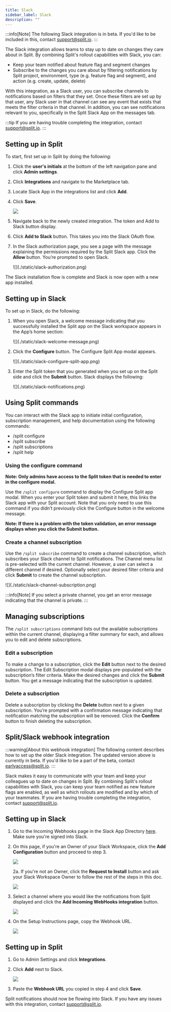 ```yaml
---
title: Slack
sidebar_label: Slack
description: ""
---
```


<p>
  <button hidden style={{borderRadius:'8px', border:'1px', fontFamily:'Courier New', fontWeight:'800', textAlign:'left'}}> help.split.io link: https://help.split.io/hc/en-us/articles/360020997851-Slack <br /> ✘ images still hosted on help.split.io </button>
</p>

:::info[Note]
The following Slack integration is in beta. If you'd like to be included in this, contact [support@split.io](mailto:support@split.io).
:::

The Slack integration allows teams to stay up to date on changes they care about in Split. By combining Split's rollout capabilities with Slack, you can:

* Keep your team notified about feature flag and segment changes
* Subscribe to the changes you care about by filtering notifications by Split project, environment, type (e.g. feature flag and segment), and action (e.g. create, update, delete)

With this integration, as a Slack user, you can subscribe channels to notifications based on filters that they set. Once these filters are set up by that user, any Slack user in that channel can see any event that exists that meets the filter criteria in that channel. In addition, you can see notifications relevant to you, specifically in the Split Slack App on the messages tab.

:::tip
If you are having trouble completing the integration, contact [support@split.io](mailto:support@split.io).
:::

## Setting up in Split

To start, first set up in Split by doing the following:

1. Click the **user's initials** at the bottom of the left navigation pane and click **Admin settings**.
2. Click **Integrations** and navigate to the Marketplace tab.
3. Locate Slack App in the integrations list and click **Add**.
4. Click **Save**.

   ![](./static/slack-new-integration.png)

5. Navigate back to the newly created integration. The token and Add to Slack button display. 
6. Click **Add to Slack** button. This takes you into the Slack OAuth flow.
7. In the Slack authorization page, you see a page with the message explaining the permissions required by the Split Slack app. Click the **Allow** button. You’re prompted to open Slack. 

   <div style={{maxWidth:500}}> ![](./static/slack-authorization.png) </div>

The Slack installation flow is complete and Slack is now open with a new app installed.

## Setting up in Slack

To set up in Slack, do the following:

1. When you open Slack, a welcome message indicating that you successfully installed the Split app on the Slack workspace appears in the App’s home section:

   <div style={{maxWidth:700}}> ![](./static/slack-welcome-message.png) </div>

2. Click the **Configure** button. The Configure Split App modal appears.

   <div style={{maxWidth:500}}> ![](./static/slack-configure-split-app.png) </div>

3. Enter the Split token that you generated when you set up on the Split side and click the **Submit** button. Slack displays the following:

   <div style={{maxWidth:700}}> ![](./static/slack-notifications.png) </div>

## Using Split commands

You can interact with the Slack app to initiate initial configuration, subscription management, and help documentation using the following commands:

* /split configure
* /split subscribe
* /split subscriptions
* /split help


### Using the configure command

**Note: Only admins have access to the Split token that is needed to enter in the configure modal.**

Use the `/split configure` command to display the Configure Split app modal. When you enter your Split token and submit it here, this links the Slack app with your Split account. Note that you only need to use this command if you didn’t previously click the Configure button in the welcome message.

**Note: If there is a problem with the token validation, an error message displays when you click the Submit button.**

### Create a channel subscription

Use the `/split subscribe` command to create a channel subscription, which subscribes your Slack channel to Split notifications. The Channel menu list is pre-selected with the current channel. However, a user can select a different channel if desired. Optionally select your desired filter criteria and click **Submit** to create the channel subscription. 

   <div style={{maxWidth:500}}> ![](./static/slack-channel-subscription.png) </div>

:::info[Note]
If you select a private channel, you get an error message indicating that the channel is private.
:::

## Managing subscriptions

The `/split subscriptions` command lists out the available subscriptions within the current channel, displaying a filter summary for each, and allows you to edit and delete subscriptions.

### Edit a subscription

To make a change to a subscription, click the **Edit** button next to the desired subscription. The Edit Subscription modal displays pre-populated with the subscription’s filter criteria. Make the desired changes and click the **Submit** button. You get a message indicating that the subscription is updated.


### Delete a subscription

Delete a subscription by clicking the **Delete** button next to a given subscription. You’re prompted with a confirmation message indicating that notification matching the subscription will be removed. Click the **Confirm** button to finish deleting the subscription.

## Split/Slack webhook integration

:::warning[About this webhook integration]
The following content describes how to set up the older Slack integration. The updated version above is currently in beta. If you'd like to be a part of the beta, contact <a href="mailto:earlyaccess@split.io">earlyaccess@split.io</a>.
:::

Slack makes it easy to communicate with your team and keep your colleagues up to date on changes in Split. By combining Split's rollout capabilities with Slack, you can keep your team notified as new feature flags are enabled, as well as which rollouts are modified and by which of your teammates. If you are having trouble completing the integration, contact [support@split.io](mailto:support@split.io).

## Setting up in Slack
 
1. Go to the Incoming Webhooks page in the Slack App Directory [here](https://slack.com/apps/A0F7XDUAZ-incoming-webhooks). Make sure you're signed into Slack.

2. On this page, if you're an Owner of your Slack Workspace, click the **Add Configuration** button and proceed to step 3.

   ![](./static/slack-step1.png)

   2a. If you're not an Owner, click the **Request to Install** button and ask your Slack Workspace Owner to follow the rest of the steps in this doc.

     ![](./static/slack-step2.png)

3. Select a channel where you would like the notifications from Split displayed and click the **Add Incoming WebHooks integration** button.

   ![](./static/slack-step3.png)

4. On the Setup Instructions page, copy the Webhook URL.

   ![](./static/slack-step4.png)

## Setting up in Split

1. Go to Admin Settings and click **Integrations**.

2. Click **Add** next to Slack.

   ![](./static/slack-step-split.png)

3. Paste the **Webhook URL** you copied in step 4 and click **Save**.

Split notifications should now be flowing into Slack. If you have any issues with this integration, contact [support@split.io](mailto:support@split.io).

